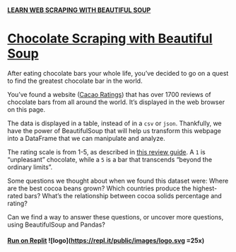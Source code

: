 #### [LEARN WEB SCRAPING WITH BEAUTIFUL SOUP](https://www.codecademy.com/learn/learn-web-scraping)

# [Chocolate Scraping with Beautiful Soup](https://www.codecademy.com/courses/learn-web-scraping/projects/chocolate-scraping-with-beautiful-soup)
After eating chocolate bars your whole life, you’ve decided to go on a quest to find the greatest chocolate bar in the world.

You’ve found a website ([Cacao Ratings](https://content.codecademy.com/courses/beautifulsoup/cacao/index.html)) that has over 1700 reviews of chocolate bars from all around the world. 
It’s displayed in the web browser on this page.

The data is displayed in a table, instead of in a `csv` or `json`. 
Thankfully, we have the power of BeautifulSoup that will help us transform this webpage into a DataFrame that we can manipulate and analyze.

The rating scale is from 1-5, as described in [this review guide](http://flavorsofcacao.com/review_guide.html). 
A `1` is “unpleasant” chocolate, while a `5` is a bar that transcends “beyond the ordinary limits”.

Some questions we thought about when we found this dataset were: Where are the best cocoa beans grown? 
Which countries produce the highest-rated bars? 
What’s the relationship between cocoa solids percentage and rating?

Can we find a way to answer these questions, or uncover more questions, using BeautifulSoup and Pandas?

#### [Run on Replit](replit.com/@lendoo73/ChocolateScrapingWithBeautifulSoup) ![logo](https://repl.it/public/images/logo.svg =25x)
